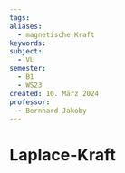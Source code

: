 ```yaml
---
tags: 
aliases:
  - magnetische Kraft
keywords: 
subject:
  - VL
semester:
  - B1
  - WS23
created: 10. März 2024
professor:
  - Bernhard Jakoby
---
```

 

# Laplace-Kraft